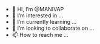 - 👋 Hi, I’m @MANIVAP
- 👀 I’m interested in ...
- 🌱 I’m currently learning ...
- 💞️ I’m looking to collaborate on ...
- 📫 How to reach me ...

<!---
MANIVAP/MANIVAP is a ✨ special ✨ repository because its `README.md` (this file) appears on your GitHub profile.
You can click the Preview link to take a look at your changes.
--->

